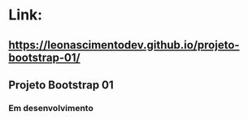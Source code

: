 # Link:

## https://leonascimentodev.github.io/projeto-bootstrap-01/

## Projeto Bootstrap 01
 
### Em desenvolvimento
